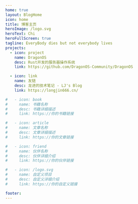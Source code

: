 ```yaml
---
home: true
layout: BlogHome
icon: home
title: 博客主页
heroImage: /logo.svg
heroText: Chi
heroFullScreen: true
tagline: EveryBody dies but not everybody lives
projects:
  - icon: project
    name: DragonOS
    desc: Rust开发的服务器操作系统
    link: https://github.com/DragonOS-Community/DragonOS

  - icon: link
    name: 友链
    desc: 龙进的技术笔记 - LJ's Blog
    link: https://longjin666.cn/

#   - icon: book
#     name: 书籍名称
#     desc: 书籍详细描述
#     link: https://你的书籍链接

#   - icon: article
#     name: 文章名称
#     desc: 文章详细描述
#     link: https://你的文章链接

#   - icon: friend
#     name: 伙伴名称
#     desc: 伙伴详细介绍
#     link: https://你的伙伴链接

#   - icon: /logo.svg
#     name: 自定义项目
#     desc: 自定义详细介绍
#     link: https://你的自定义链接

footer: 
---
```


